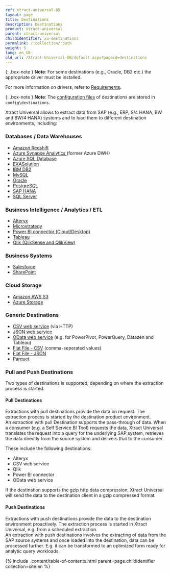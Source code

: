 ```yaml
---
ref: xtract-universal-05
layout: page
title: Destinations
description: Destinations
product: xtract-universal
parent: xtract-universal
childidentifier: xu-destinations
permalink: /:collection/:path
weight: 5
lang: en_GB
old_url: /Xtract-Universal-EN/default.aspx?pageid=destinations
---
```


{: .box-note }
**Note**: For some destinations (e.g., Oracle, DB2 etc.) the appropriate driver must be installed. 

For more information on drivers, refer to [Requirements](../introduction/requirements).

{: .box-note }
**Note**: The [configuration files](../introduction/backup-and-migration#configuration-files) of destinations are stored in `config\destinations`.

Xtract Universal allows to extract data from SAP (e.g., ERP, S/4 HANA, BW and BW/4 HANA) systems and to load them to different destination environments, including:  

### Databases / Data Warehouses

- [Amazon Redshift](./amazon-redshift) 
- [Azure Synapse Analytics ](./azure-dwh) (former Azure DWH)
- [Azure SQL Database](./microsoft-sql-server) 
- [EXASolution](./exasol) 
- [IBM DB2](./ibm-db2) 
- [MySQL](./mysql) 
- [Oracle](./oracle) 
- [PostgreSQL](./postgreSQL)
- [SAP HANA](./sap-hana) 
- [SQL Server](./microsoft-sql-server) 


### Business Intelligence / Analytics / ETL

- [Alteryx](./alteryx) 
- [Microstrategy](./microstrategy)
- [Power BI connector (Cloud/Desktop)](./Power-BI-Connector) 
- [Tableau](./tableau) 
- [Qlik (QlikSense and QlikView)](./qliksense-qlikview) 

### Business Systems

- [Salesforce](./salesforce) 
- [SharePoint](./sharepoint) 

### Cloud Storage

- [Amazon AWS S3](./amazon-aws-s3)
- [Azure Storage](./azure-storage) 

### Generic Destinations

- [CSV web service](./csv-via-http) (via HTTP)
- [JSON web service](./json-via-http)
- [OData web service](./odata)  (e.g. for PowerPivot, PowerQuery, Datazen and Tableau)      
- [Flat File - CSV](./csv-flat-file)  (comma-seperated values)
- [Flat File - JSON](./json-flat-file)
- [Parquet](./parquet)
            
            
### Pull and Push Destinations

Two types of destinations is supported, depending on where the extraction process is started.  

#### Pull Destinations

Extractions with pull destinations provide the data on request. The extraction process is started by the destination product environment. <br>
An extraction with  pull Destination supports the pass-through of data. When a consumer (e.g. a Self Service BI Tool) requests the data, 
Xtract Universal translates the request into a query for the underlying SAP system, retrieves the data directly from the source system and delivers that to the consumer.

These include the following destinations: 
- Alteryx
- CSV web service
- Qlik
- Power BI connector
- OData web service

If the destination supports the gzip http data compression, Xtract Universal will send the data to the destination client in a gzip compressed format.
           

#### Push Destinations

Extractions with push destinations provide the data to the destination environment proactively. The extraction process is started in Xtract Universal, e.g. from a scheduled extraction. <br>
An extraction with push destinations involves the extracting of data from the SAP source systems and once loaded into the destination, data can be processed further. E.g. it can be transformed to an optimized form ready for analytic query workloads.


{% include _content/table-of-contents.html parent=page.childidentifier collection=site.en %}

